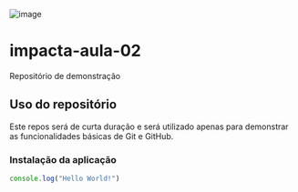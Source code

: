 ![image](https://user-images.githubusercontent.com/94020726/141023504-33997ec3-d8a3-4fe2-b8eb-5e5686d44e78.png)


# impacta-aula-02
Repositório de demonstração

## Uso do repositório

Este repos será de curta duração e será utilizado apenas para demonstrar as funcionalidades básicas de Git e GitHub.
### Instalação da aplicação
```Javascript
console.log("Hello World!")
